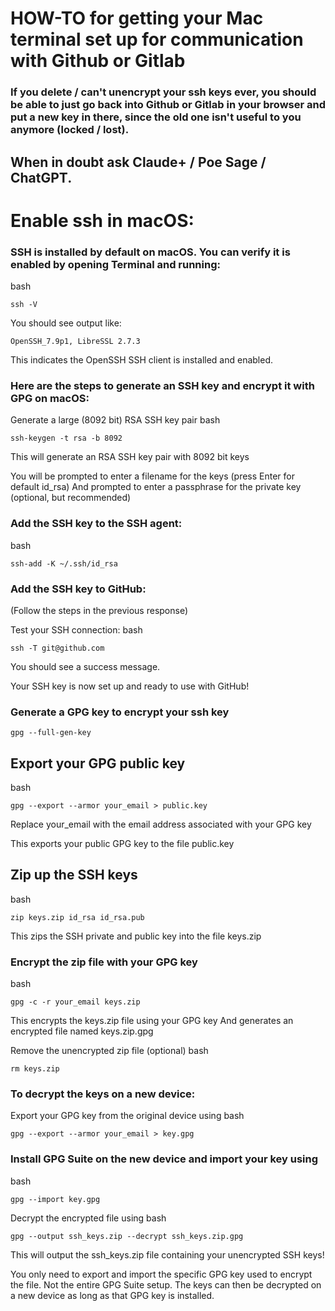 # HOW-TO for getting your Mac terminal set up for communication with Github or Gitlab
### If you delete / can't unencrypt your ssh keys ever, you should be able to just go back into Github or Gitlab in your browser and put a new key in there, since the old one isn't useful to you anymore (locked / lost).
## When in doubt ask Claude+ / Poe Sage / ChatGPT.

# Enable ssh in macOS:

### SSH is installed by default on macOS. You can verify it is enabled by opening Terminal and running:
bash

```
ssh -V
``` 

You should see output like:

```
OpenSSH_7.9p1, LibreSSL 2.7.3
```

This indicates the OpenSSH SSH client is installed and enabled.

### Here are the steps to generate an SSH key and encrypt it with GPG on macOS:

Generate a large (8092 bit) RSA SSH key pair
bash

```
ssh-keygen -t rsa -b 8092
```

This will generate an RSA SSH key pair with 8092 bit keys

You will be prompted to enter a filename for the keys (press Enter for default id_rsa)
And prompted to enter a passphrase for the private key (optional, but recommended)

### Add the SSH key to the SSH agent:
bash

```
ssh-add -K ~/.ssh/id_rsa 
```

### Add the SSH key to GitHub:
(Follow the steps in the previous response)

Test your SSH connection:
bash

```
ssh -T git@github.com
```

You should see a success message.

Your SSH key is now set up and ready to use with GitHub!


### Generate a GPG key to encrypt your ssh key

```
gpg --full-gen-key
```

## Export your GPG public key
bash

```
gpg --export --armor your_email > public.key
```

Replace your_email with the email address associated with your GPG key

This exports your public GPG key to the file public.key

## Zip up the SSH keys
bash

```
zip keys.zip id_rsa id_rsa.pub 
```

This zips the SSH private and public key into the file keys.zip

### Encrypt the zip file with your GPG key
bash

```
gpg -c -r your_email keys.zip  
```

This encrypts the keys.zip file using your GPG key
And generates an encrypted file named keys.zip.gpg

Remove the unencrypted zip file (optional)
bash

```
rm keys.zip  
```

### To decrypt the keys on a new device:

Export your GPG key from the original device using
bash

```
gpg --export --armor your_email > key.gpg
```

### Install GPG Suite on the new device and import your key using
bash

```
gpg --import key.gpg  
```

Decrypt the encrypted file using
bash

```
gpg --output ssh_keys.zip --decrypt ssh_keys.zip.gpg  
```

This will output the ssh_keys.zip file containing your unencrypted SSH keys!

You only need to export and import the specific GPG key used to encrypt the file. Not the entire GPG Suite setup.
The keys can then be decrypted on a new device as long as that GPG key is installed.
